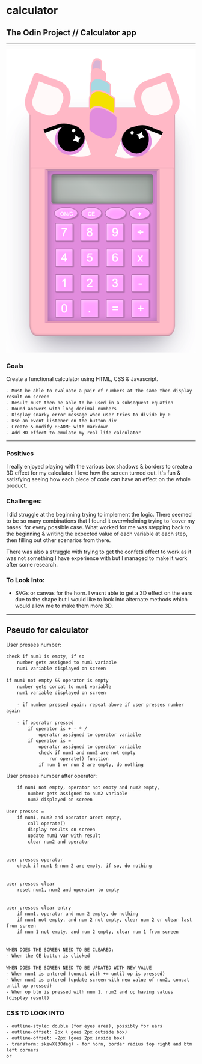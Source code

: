 # calculator
## The Odin Project // Calculator app
---

![unicorn calculator](/Screen%20Shot%20as%20at%2028%20April%202022.png)

### **Goals** 
Create a functional calculator using HTML, CSS & Javascript. 

    - Must be able to evaluate a pair of numbers at the same then display result on screen
    - Result must then be able to be used in a subsequent equation
    - Round answers with long decimal numbers
    - Display snarky error message when user tries to divide by 0
    - Use an event listener on the button div 
    - Create & modify README with markdown
    - Add 3D effect to emulate my real life calculator

---
### **Positives**
I really enjoyed playing with the various box shadows & borders to create a 3D effect for my calculator. I love how the screen turned out. It's fun & satisfying seeing how each piece of code can have an effect on the whole product. 

### **Challenges:**
I did struggle at the beginning trying to implement the logic. There seemed to be so many combinations that I found it overwhelming trying to 'cover my bases' for every possible case. What worked for me was stepping back to the beginning & writing the expected value of each variable at each step, then filling out other scenarios from there. 

There was also a struggle with trying to get the confetti effect to work as it was not something I have experience with but I managed to make it work after some research. 

### **To Look Into:**
- SVGs or canvas for the horn. I wasnt able to get a 3D effect on the ears due to the shape but I would like to look into alternate methods which would allow me to make them more 3D. 

* * * 

## Pseudo for calculator

User presses number: 

    check if num1 is empty, if so
        number gets assigned to num1 variable 
        num1 variable displayed on screen
        
    if num1 not empty && operator is empty
        number gets concat to num1 variable
        num1 variable displayed on screen 
                
        - if number pressed again: repeat above if user presses number again
        
        - if operator pressed
            if operator is + - * / 
                operator assigned to operator variable
            if operator is = 
                operator assigned to operator variable
                check if num1 and num2 are not empty
                    run operate() function
                if num 1 or num 2 are empty, do nothing

User presses number after operator:

        if num1 not empty, operator not empty and num2 empty,
            number gets assigned to num2 variable
            num2 displayed on screen

    User presses = 
        if num1, num2 and operator arent empty, 
            call operate() 
            display results on screen
            update num1 var with result
            clear num2 and operator


    user presses operator
        check if num1 & num 2 are empty, if so, do nothing


    user presses clear
        reset num1, num2 and operator to empty


    user presses clear entry
        if num1, operator and num 2 empty, do nothing
        if num1 not empty, and num 2 not empty, clear num 2 or clear last from screen
        if num 1 not empty, and num 2 empty, clear num 1 from screen


    WHEN DOES THE SCREEN NEED TO BE CLEARED:
    - When the CE button is clicked

    WHEN DOES THE SCREEN NEED TO BE UPDATED WITH NEW VALUE
    - When num1 is entered (concat with += until op is pressed)
    - When num2 is entered (update screen with new value of num2, concat until op pressed)
    - When op btn is pressed with num 1, num2 and op having values (display result)


### CSS TO LOOK INTO
    - outline-style: double (for eyes area), possibly for ears
    - outline-offset: 2px ( goes 2px outside box)
    - outline-offset: -2px (goes 2px inside box)
    - transform: skewX(30deg) - for horn, border radius top right and btm left corners
    or
    